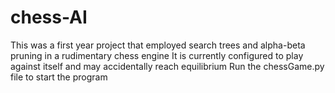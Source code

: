 # chess-AI

This was a first year project that employed search trees and alpha-beta pruning in a rudimentary chess engine
It is currently configured to play against itself and may accidentally reach equilibrium
Run the chessGame.py file to start the program

